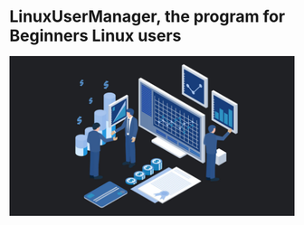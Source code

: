 # LinuxUserManager, the program for Beginners Linux users
[![](https://github.com/nu11secur1ty/LinuxUserManager/blob/main/Program/logo/user_manager.jpg)](https://github.com/nu11secur1ty/LinuxUserManager/tree/main/Program)
